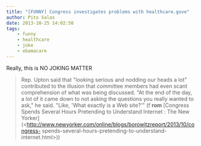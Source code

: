 ```yaml
---
title: "[FUNNY] Congress investigates problems with healthcare.gove"
author: Pito Salas
date: 2013-10-25 14:02:58
tags:
    - funny
    - healthcare
    - joke
    - obamacare
---
```



Really, this is NO JOKING MATTER

> Rep. Upton said that "looking serious and nodding our heads a lot"
> contributed to the illusion that committee members had even scant
> comprehension of what was being discussed. "At the end of the day, a lot of
> it came down to not asking the questions you really wanted to ask," he said.
> "Like, 'What exactly is a Web site?'" (f **rom**  [Congress Spends Several
> Hours Pretending to Understand Internet : The New
> Yorker](<http://www.newyorker.com/online/blogs/borowitzreport/2013/10/congress-
> spends-several-hours-pretending-to-understand-internet.html>))


